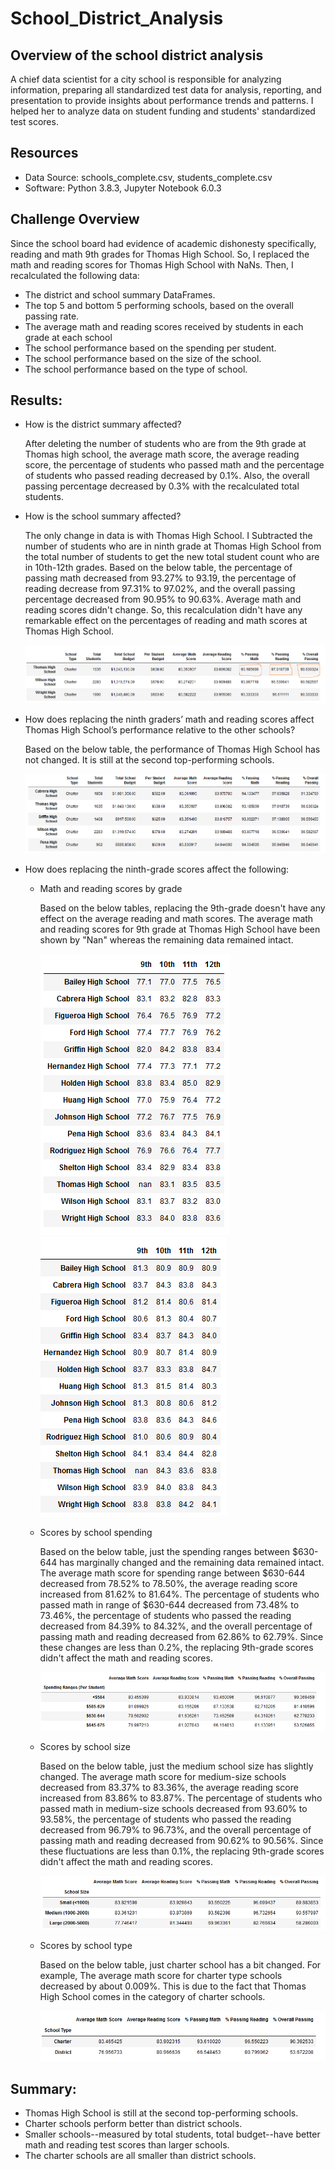 # School_District_Analysis

## Overview of the school district analysis

A chief data scientist for a city school is responsible for analyzing information, preparing all standardized test data for analysis, reporting, and presentation to provide insights about performance trends and patterns. I helped her to analyze data on student funding and students' standardized test scores.

## Resources

 - Data Source: schools_complete.csv, students_complete.csv
 - Software: Python 3.8.3, Jupyter Notebook 6.0.3
 
 ## Challenge Overview
 
  Since the school board had evidence of academic dishonesty specifically, reading and math 9th grades for Thomas High School. So, I replaced the math and reading scores for       Thomas High School with NaNs. Then, I recalculated the following data:
    
   - The district and school summary DataFrames.
   - The top 5 and bottom 5 performing schools, based on the overall passing rate.
   - The average math and reading scores received by students in each grade at each school
   - The school performance based on the spending per student.
   - The school performance based on the size of the school.
   - The school performance based on the type of school.
      
## Results:
 - How is the district summary affected?
  
    After deleting the number of students who are from the 9th grade at Thomas high school, the average math score, the average reading score, the percentage of students who         passed math and the percentage of students who passed reading decreased by 0.1%. Also, the overall passing percentage decreased by 0.3% with the recalculated total students.
  
 - How is the school summary affected?
 
   The only change in data is with Thomas High School. I Subtracted the number of students who are in ninth grade at Thomas High School from the total number of students to        get the new total student count who are in 10th-12th grades. Based on the below table, the percentage of passing math decreased from 93.27% to 93.19, the percentage of          reading decrease from 97.31% to 97.02%, and the overall passing percentage decreased from 90.95% to 90.63%. Average math and reading scores didn't change. So, this              recalculation didn't have any remarkable effect on the percentages of reading and math scores at Thomas High School. 
   
   ![](https://github.com/Nazanin-hub/School_District_Analysis/blob/main/pic.2.png) 
   
 
 - How does replacing the ninth graders’ math and reading scores affect Thomas High School’s performance relative to the other schools?
 
    Based on the below table, the performance of Thomas High School has not changed. It is still at the second top-performing schools.
    
    ![](https://github.com/Nazanin-hub/School_District_Analysis/blob/main/performance.png)
   
 - How does replacing the ninth-grade scores affect the following:
 
    - Math and reading scores by grade
      
      Based on the below tables, replacing the 9th-grade doesn't have any effect on the average reading and math scores. The average math and reading scores for 9th grade at           Thomas High School have been shown by "Nan" whereas the remaining data remained intact.
     
      ![](https://github.com/Nazanin-hub/School_District_Analysis/blob/main/math-grade.png) 
      ![](https://github.com/Nazanin-hub/School_District_Analysis/blob/main/reading-grade.png)
     
    - Scores by school spending
    
      Based on the below table, just the spending ranges between $630-644 has marginally changed and the remaining data remained intact. The average math score for spending           range between $630-644 decreased from 78.52% to 78.50%, the average reading score increased from 81.62% to 81.64%. The percentage of students who passed math in range of         $630-644 decreased from 73.48% to 73.46%, the percentage of students who passed the reading decreased from 84.39% to 84.32%, and the overall percentage of passing math and       reading decreased from 62.86% to 62.79%. Since these changes are less than 0.2%, the replacing 9th-grade scores didn't affect the math and reading scores. 
      
      ![](https://github.com/Nazanin-hub/School_District_Analysis/blob/main/spending%20ranges-.png) 
      
    - Scores by school size
    
      Based on the below table, just the medium school size has slightly changed. The average math score for medium-size schools decreased from 83.37% to 83.36%, the average           reading score increased from 83.86% to 83.87%. The percentage of students who passed math in medium-size schools decreased from 93.60% to 93.58%, the percentage of               students who passed the reading decreased from 96.79% to 96.73%, and the overall percentage of passing math and reading decreased from 90.62% to 90.56%. Since these             fluctuations are less than 0.1%, the replacing 9th-grade scores didn't affect the math and reading scores.
      
      ![](https://github.com/Nazanin-hub/School_District_Analysis/blob/main/school%20size-.png)
      
    - Scores by school type
    
      Based on the below table, just charter school has a bit changed. For example, The average math score for charter type schools decreased by about 0.009%. This is due to the       fact that Thomas High School comes in the category of charter schools.
      
      ![](https://github.com/Nazanin-hub/School_District_Analysis/blob/main/school%20type.png)
      
## Summary:

   - Thomas High School is still at the second top-performing schools.
   - Charter schools perform better than district schools.
   - Smaller schools--measured by total students, total budget--have better math and reading test scores than larger schools.
   - The charter schools are all smaller than district schools.
   
   


